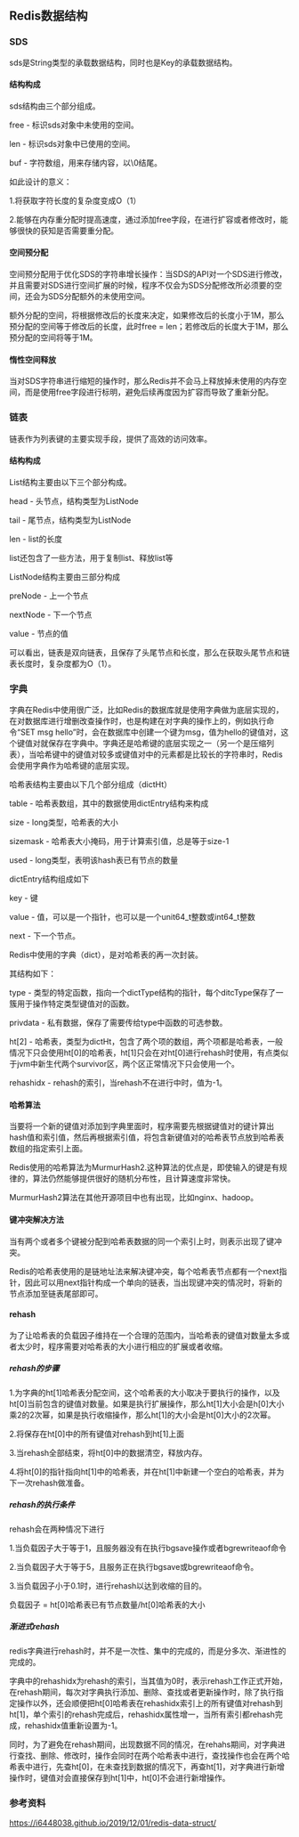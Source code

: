 ## Redis数据结构

### SDS

sds是String类型的承载数据结构，同时也是Key的承载数据结构。

#### 结构构成

sds结构由三个部分组成。

free - 标识sds对象中未使用的空间。

len - 标识sds对象中已使用的空间。

buf - 字符数组，用来存储内容，以\0结尾。

如此设计的意义：

1.将获取字符长度的复杂度变成O（1）

2.能够在内存重分配时提高速度，通过添加free字段，在进行扩容或者修改时，能够很快的获知是否需要重分配。

#### 空间预分配

空间预分配用于优化SDS的字符串增长操作：当SDS的API对一个SDS进行修改，并且需要对SDS进行空间扩展的时候，程序不仅会为SDS分配修改所必须要的空间，还会为SDS分配额外的未使用空间。

额外分配的空间，将根据修改后的长度来决定，如果修改后的长度小于1M，那么预分配的空间等于修改后的长度，此时free = len；若修改后的长度大于1M，那么预分配的空间将等于1M。

#### 惰性空间释放

当对SDS字符串进行缩短的操作时，那么Redis并不会马上释放掉未使用的内存空间，而是使用free字段进行标明，避免后续再度因为扩容而导致了重新分配。



### 链表

链表作为列表键的主要实现手段，提供了高效的访问效率。

#### 结构构成

List结构主要由以下三个部分构成。

head - 头节点，结构类型为ListNode

tail - 尾节点，结构类型为ListNode

len - list的长度

list还包含了一些方法，用于复制list、释放list等



ListNode结构主要由三部分构成

preNode - 上一个节点

nextNode - 下一个节点

value - 节点的值



可以看出，链表是双向链表，且保存了头尾节点和长度，那么在获取头尾节点和链表长度时，复杂度都为O（1）。



### 字典

字典在Redis中使用很广泛，比如Redis的数据库就是使用字典做为底层实现的，在对数据库进行增删改查操作时，也是构建在对字典的操作上的，例如执行命令“SET msg hello”时，会在数据库中创建一个键为msg，值为hello的键值对，这个键值对就保存在字典中。字典还是哈希键的底层实现之一（另一个是压缩列表），当哈希键中的键值对较多或键值对中的元素都是比较长的字符串时，Redis会使用字典作为哈希键的底层实现。

哈希表结构主要由以下几个部分组成（dictHt）

table - 哈希表数组，其中的数据使用dictEntry结构来构成

size - long类型，哈希表的大小

sizemask - 哈希表大小掩码，用于计算索引值，总是等于size-1

used - long类型，表明该hash表已有节点的数量



dictEntry结构组成如下

key - 键

value - 值，可以是一个指针，也可以是一个unit64_t整数或int64_t整数

next - 下一个节点。



Redis中使用的字典（dict），是对哈希表的再一次封装。

其结构如下：

type - 类型的特定函数，指向一个dictType结构的指针，每个ditcType保存了一簇用于操作特定类型键值对的函数。

privdata - 私有数据，保存了需要传给type中函数的可选参数。

ht[2] - 哈希表，类型为dictHt，包含了两个项的数组，两个项都是哈希表，一般情况下只会使用ht[0]的哈希表，ht[1]只会在对ht[0]进行rehash时使用，有点类似于jvm中新生代两个survivor区，两个区正常情况下只会使用一个。

rehashidx - rehash的索引，当rehash不在进行中时，值为-1。

#### 哈希算法

当要将一个新的键值对添加到字典里面时，程序需要先根据键值对的键计算出hash值和索引值，然后再根据索引值，将包含新键值对的哈希表节点放到哈希表数组的指定索引上面。

Redis使用的哈希算法为MurmurHash2.这种算法的优点是，即使输入的键是有规律的，算法仍然能够提供很好的随机分布性，且计算速度非常快。

MurmurHash2算法在其他开源项目中也有出现，比如nginx、hadoop。

#### 键冲突解决方法

当有两个或者多个键被分配到哈希表数据的同一个索引上时，则表示出现了键冲突。

Redis的哈希表使用的是链地址法来解决键冲突，每个哈希表节点都有一个next指针，因此可以用next指针构成一个单向的链表，当出现键冲突的情况时，将新的节点添加至链表尾部即可。

#### rehash

为了让哈希表的负载因子维持在一个合理的范围内，当哈希表的键值对数量太多或者太少时，程序需要对哈希表的大小进行相应的扩展或者收缩。

##### rehash的步骤

1.为字典的ht[1]哈希表分配空间，这个哈希表的大小取决于要执行的操作，以及ht[0]当前包含的键值对数量。如果是执行扩展操作，那么ht[1]大小会是h[0]大小乘2的2次幂，如果是执行收缩操作，那么ht[1]的大小会是ht[0]大小的2次幂。

2.将保存在ht[0]中的所有键值对rehash到ht[1]上面

3.当rehash全部结束，将ht[0]中的数据清空，释放内存。

4.将ht[0]的指针指向ht[1]中的哈希表，并在ht[1]中新建一个空白的哈希表，并为下一次rehash做准备。

##### rehash的执行条件

rehash会在两种情况下进行

1.当负载因子大于等于1，且服务器没有在执行bgsave操作或者bgrewriteaof命令

2.当负载因子大于等于5，且服务正在执行bgsave或bgrewriteaof命令。

3.当负载因子小于0.1时，进行rehash以达到收缩的目的。

负载因子 = ht[0]哈希表已有节点数量/ht[0]哈希表的大小

##### 渐进式rehash

redis字典进行rehash时，并不是一次性、集中的完成的，而是分多次、渐进性的完成的。

字典中的rehashidx为rehash的索引，当其值为0时，表示rehash工作正式开始，在rehash期间，每次对字典执行添加、删除、查找或者更新操作时，除了执行指定操作以外，还会顺便把ht[0]哈希表在rehashidx索引上的所有键值对rehash到ht[1]，单个索引的rehash完成后，rehashidx属性增一，当所有索引都rehash完成，rehashidx值重新设置为-1。

同时，为了避免在rehash期间，出现数据不同的情况，在rehahs期间，对字典进行查找、删除、修改时，操作会同时在两个哈希表中进行，查找操作也会在两个哈希表中进行，先查ht[0]，在未查找到数据的情况下，再查ht[1]，对字典进行新增操作时，键值对会直接保存到ht[1]中，ht[0]不会进行新增操作。





### 参考资料

https://i6448038.github.io/2019/12/01/redis-data-struct/  

